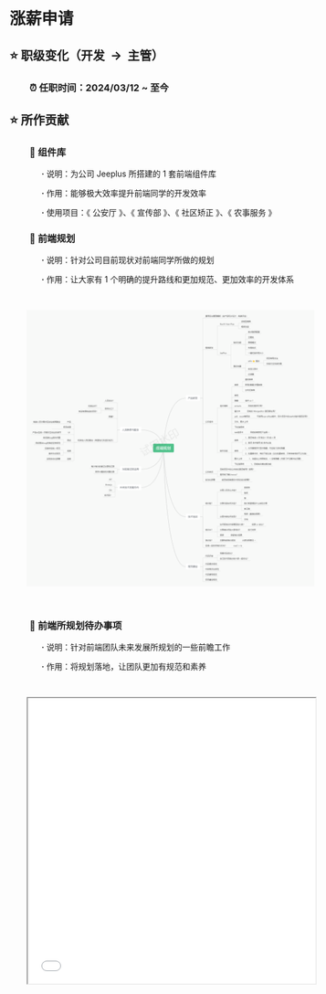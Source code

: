 # 涨薪申请

<Font />

## ⭐️ 职级变化（开发&nbsp;&nbsp;→&nbsp;&nbsp;主管）

### &nbsp; &nbsp; &nbsp; &nbsp; &nbsp;⏰ 任职时间：2024/03/12 ~ 至今

## ⭐️ 所作贡献

### &nbsp; &nbsp; &nbsp; &nbsp; &nbsp;🚀 组件库

  <div style="text-indent: 4em">
    <p>
      <b>·</b> 说明：为公司 Jeeplus 所搭建的 1 套前端组件库
    </p>
    <p>
      <b>·</b> 作用：能够极大效率提升前端同学的开发效率
    </p>
    <p>
      <b>·</b> 使用项目：《 公安厅 》、《 宣传部 》、《 社区矫正 》、《 农事服务 》
    </p>
  </div>

### &nbsp; &nbsp; &nbsp; &nbsp; &nbsp;🚀 前端规划

<div style="text-indent: 4em">
  <p>
    <b>·</b> 说明：针对公司目前现状对前端同学所做的规划
  </p>
  <p>
    <b>·</b> 作用：让大家有 1 个明确的提升路线和更加规范、更加效率的开发体系
  </p>
</div>
<img src="./images/前端规划.png" style="margin: 30px;" />

### &nbsp; &nbsp; &nbsp; &nbsp; &nbsp;🚀 前端所规划待办事项

<div style="text-indent: 4em">
  <p>
    <b>·</b> 说明：针对前端团队未来发展所规划的一些前瞻工作
  </p>
  <p>
    <b>·</b> 作用：将规划落地，让团队更加有规范和素养
  </p>
</div>

<iframe src="/待办事项.pdf" style="width: 100%; height: 500px; margin: 30px;" />

### &nbsp; &nbsp; &nbsp; &nbsp; &nbsp;🚀 培训

#### &nbsp; &nbsp; &nbsp; &nbsp; &nbsp; &nbsp; &nbsp; &nbsp; &nbsp; ⏰ 培训视频（**`优酷`** 在线观看）

#### &nbsp; &nbsp; &nbsp; &nbsp; &nbsp; &nbsp; &nbsp; &nbsp; &nbsp; ⏰ 培训文档（**`为知笔记`** 存放）<a href="https://qtmyx.netlify.app/other/vben/example">部分文档的在线地址</a>

<div style="text-indent: 5em">
  <p>
    <b>·</b> 说明：每次培训的文档和视频都将记录在内
  </p>
  <p>
    <b>·</b> 作用：提升团队整体水平
  </p>
</div>

<br />

::: details 本地观看：20240726\_依赖之 codeInspector

<Video
  :second="3"
  src="/video/ruis/20240726_codeInspector.mp4"
  class="lazy-load"
  style="width: 100%; height: 100%;"
/>

:::

<Swiper />

<!-- ::: details 2024 🉐 3🈷️22☀️

[📺 1. 开发规范.mp4](https://v.youku.com/v_show/id_XNjQxODUyNjY4MA==.html)

[📺 2. 组件封装.mp4](https://v.youku.com/v_show/id_XNjQxODUyNTUxMg==.html)

:::

::: details 2024 🉐 3🈷️24☀️

[📺 3. 多选框联动.mp4](https://v.youku.com/v_show/id_XNjQyNTUwMDU5Mg==.html)

:::

::: details 2024 🉐 4🈷️27☀️

[📺 4. 社区矫正演示视频.mp4](https://v.youku.com/v_show/id_XNjQyNTUwMDY0NA==.html)

:::

::: details 2024 🉐 5🈷️28☀️

[📺 5. 产品研发相关规划上.mp4](https://v.youku.com/v_show/id_XNjQyNTUwNDg5Mg==.html)

[📺 6. 产品研发相关规划下.mp4](https://v.youku.com/v_show/id_XNjQxODUzOTQxMg==.html)

[📺 7. 规范建设.mp4](https://v.youku.com/v_show/id_XNjQyNTUwMjMwMA==.html)

[📺 8. 技术培训.mp4](https://v.youku.com/v_show/id_XNjQyNTUwMjM0MA==.html)

[📺 9. 人员熟悉与配合.mp4](https://v.youku.com/v_show/id_XNjQxODkyODU1Mg==.html)

[📺 10. 为知笔记运用与未来技术发展探讨.mp4](https://v.youku.com/v_show/id_XNjQxODkyODU5Ng==.html)

[📺 11. 效率翻倍.mp4](https://v.youku.com/v_show/id_XNjQyNTkwODEwOA==.html)

[📺 12. VSCode 设置 json.mp4](https://v.youku.com/v_show/id_XNjQyNTUwMDY1Ng==.html)

[📺 13. VSCode 小技巧.mp4](https://v.youku.com/v_show/id_XNjQxODUzMzQ2NA==.html)

:::

::: details 2024 🉐 7🈷️12☀️

[📺 14. vben 新框架初步使用.mp4](https://v.youku.com/v_show/id_XNjQxODkzNjA3Mg==.html)

:::

::: details 2024 🉐 7🈷️26☀️

[📺 15. VSCode 插件之 fnMap.mp4](https://v.youku.com/v_show/id_XNjQxODkzNjI5Ng==.html)

[📺 16. VSCode 插件之 SFTP.mp4](https://v.youku.com/v_show/id_XNjQyNTkwNzA1Ng==.html)

[📺 17. 依赖 ssh2-sftp-client.mp4](https://v.youku.com/v_show/id_XNjQyNTkwNzAxNg==.html)

[📺 18. vue3 组件注册.mp4](https://v.youku.com/v_show/id_XNjQxODkzNjM5Mg==.html)

[📺 19. vue3 透传.mp4](https://v.youku.com/v_show/id_XNjQyNTkwODU0MA==.html)

::: -->

<script setup>
import Swiper from './Swiper.vue';
import Font from './Font.vue';

document.addEventListener("DOMContentLoaded", function() {
  var lazyVideos = [].slice.call(document.querySelectorAll("video.lazy-load"));
  if ("IntersectionObserver" in window) {
    let lazyVideoObserver = new IntersectionObserver(function(entries, observer) {
      entries.forEach(function(entry) {
        if (entry.isIntersecting) {
          let lazyVideo = entry.target;
          for (var source in lazyVideo.children) {
            var videoSource = lazyVideo.children[source];
            if (typeof videoSource.tagName === "string" && videoSource.tagName === "SOURCE") {
              videoSource.src = videoSource.dataset.src;
            }
          }
          lazyVideo.load();
          lazyVideo.classList.remove("lazy-load");
          lazyVideoObserver.unobserve(lazyVideo);
        }
      });
    });
    lazyVideos.forEach(function(lazyVideo) {
      lazyVideoObserver.observe(lazyVideo);
    });
  }
});
</script>
